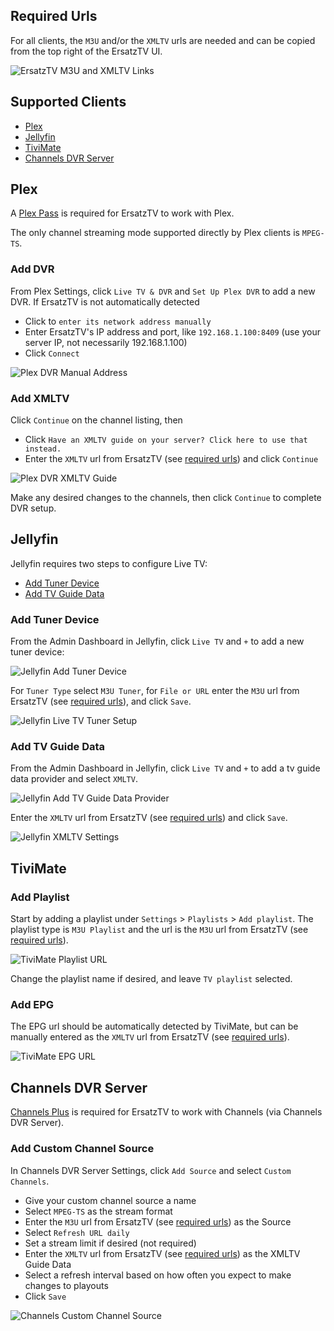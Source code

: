 ﻿## Required Urls

For all clients, the `M3U` and/or the `XMLTV` urls are needed and can be copied from the top right of the ErsatzTV UI.

![ErsatzTV M3U and XMLTV Links](../images/etv-m3u-xmltv-links.png)

## Supported Clients

- [Plex](#plex)
- [Jellyfin](#jellyfin)
- [TiviMate](#tivimate)
- [Channels DVR Server](#channels-dvr-server)

## Plex

A [Plex Pass](https://www.plex.tv/plex-pass/) is required for ErsatzTV to work with Plex.

The only channel streaming mode supported directly by Plex clients is `MPEG-TS`.

### Add DVR

From Plex Settings, click `Live TV & DVR` and  `Set Up Plex DVR` to add a new DVR.
If ErsatzTV is not automatically detected

  * Click to `enter its network address manually`
  * Enter ErsatzTV's IP address and port, like `192.168.1.100:8409` (use your server IP, not necessarily 192.168.1.100)
  * Click `Connect`

![Plex DVR Manual Address](../images/plex-dvr-manual-address.png)

### Add XMLTV

Click `Continue` on the channel listing, then

  * Click `Have an XMLTV guide on your server? Click here to use that instead.`
  * Enter the `XMLTV` url from ErsatzTV (see [required urls](#required-urls)) and click `Continue`

![Plex DVR XMLTV Guide](../images/plex-dvr-xmltv-guide.png)

Make any desired changes to the channels, then click `Continue` to complete DVR setup.

## Jellyfin

Jellyfin requires two steps to configure Live TV:

- [Add Tuner Device](#add-tuner-device)
- [Add TV Guide Data](#add-tv-guide-data)

### Add Tuner Device

From the Admin Dashboard in Jellyfin, click `Live TV` and `+` to add a new tuner device:

![Jellyfin Add Tuner Device](../images/jellyfin-add-tuner-device.png)

For `Tuner Type` select `M3U Tuner`, for `File or URL` enter the `M3U` url from ErsatzTV (see [required urls](#required-urls)), and click `Save`.

![Jellyfin Live TV Tuner Setup](../images/jellyfin-live-tv-tuner-setup.png)

### Add TV Guide Data

From the Admin Dashboard in Jellyfin, click `Live TV` and `+` to add a tv guide data provider and select `XMLTV`.

![Jellyfin Add TV Guide Data Provider](../images/jellyfin-add-tv-guide-data-provider.png)

Enter the `XMLTV` url from ErsatzTV (see [required urls](#required-urls)) and click `Save`.

![Jellyfin XMLTV Settings](../images/jellyfin-xmltv-settings.png)

## TiviMate

### Add Playlist

Start by adding a playlist under `Settings` > `Playlists` > `Add playlist`.
The playlist type is `M3U Playlist` and the url is the `M3U` url from ErsatzTV (see [required urls](#required-urls)).

![TiviMate Playlist URL](../images/tivimate-playlist-url.png)

Change the playlist name if desired, and leave `TV playlist` selected.

### Add EPG

The EPG url should be automatically detected by TiviMate, but can be manually entered as the `XMLTV` url from ErsatzTV (see [required urls](#required-urls)).

![TiviMate EPG URL](../images/tivimate-epg-url.png)

## Channels DVR Server

[Channels Plus](https://getchannels.com/plus/) is required for ErsatzTV to work with Channels (via Channels DVR Server).

### Add Custom Channel Source

In Channels DVR Server Settings, click `Add Source` and select `Custom Channels`.

- Give your custom channel source a name
- Select `MPEG-TS` as the stream format
- Enter the `M3U` url from ErsatzTV (see [required urls](#required-urls)) as the Source
- Select `Refresh URL daily`
- Set a stream limit if desired (not required)
- Enter the `XMLTV` url from ErsatzTV (see [required urls](#required-urls)) as the XMLTV Guide Data
- Select a refresh interval based on how often you expect to make changes to playouts
- Click `Save`

![Channels Custom Channel Source](../images/channels-custom-channels-source.png)
